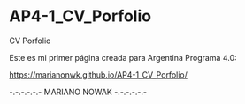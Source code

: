 # AP4-1_CV_Porfolio
CV Porfolio

Este es mi primer página creada para Argentina Programa 4.0:

https://marianonwk.github.io/AP4-1_CV_Porfolio/

-.-.-.-.-.- MARIANO NOWAK -.-.-.-.-.-
